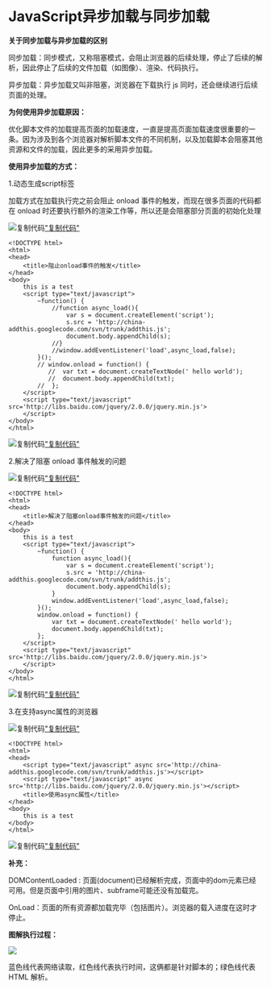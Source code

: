 # JavaScript异步加载与同步加载

**关于同步加载与异步加载的区别**

同步加载：同步模式，又称阻塞模式，会阻止浏览器的后续处理，停止了后续的解析，因此停止了后续的文件加载（如图像）、渲染、代码执行。

异步加载：异步加载又叫非阻塞，浏览器在下载执行 js 同时，还会继续进行后续页面的处理。

**为何使用异步加载原因：**

优化脚本文件的加载提高页面的加载速度，一直是提高页面加载速度很重要的一条。因为涉及到各个浏览器对解析脚本文件的不同机制，以及加载脚本会阻塞其他资源和文件的加载，因此更多的采用异步加载。

**使用异步加载的方式：**

1.动态生成script标签

加载方式在加载执行完之前会阻止 onload 事件的触发，而现在很多页面的代码都在 onload 时还要执行额外的渲染工作等，所以还是会阻塞部分页面的初始化处理

![复制代码](0.8137540294103764-20220205161253-7xnwcbr.png)[&quot;复制代码&quot;]("复制代码")

```
<!DOCTYPE html>
<html>
<head>
    <title>阻止onload事件的触发</title>
</head>
<body>
    this is a test
    <script type="text/javascript">
        ~function() {
            //function async_load(){
                var s = document.createElement('script');
                s.src = 'http://china-addthis.googlecode.com/svn/trunk/addthis.js';
                document.body.appendChild(s);
            //}
            //window.addEventListener('load',async_load,false);
        }();
        // window.onload = function() {
           //  var txt = document.createTextNode(' hello world');
           //  document.body.appendChild(txt);
        //  };
    </script>
    <script type="text/javascript" src='http://libs.baidu.com/jquery/2.0.0/jquery.min.js'>  
    </script>
</body>
</html>
```

![复制代码](0.011939543065804914-20220205161253-sy1pxsi.png)[&quot;复制代码&quot;]("复制代码")

2.解决了阻塞 onload 事件触发的问题

![复制代码](0.6208098328815344-20220205161253-qguvdiz.png)[&quot;复制代码&quot;]("复制代码")

```
<!DOCTYPE html>
<html>
<head>
    <title>解决了阻塞onload事件触发的问题</title>
</head>
<body>
    this is a test
    <script type="text/javascript">
        ~function() {
            function async_load(){
                var s = document.createElement('script');
                s.src = 'http://china-addthis.googlecode.com/svn/trunk/addthis.js';
                document.body.appendChild(s);
            }
            window.addEventListener('load',async_load,false);
        }();
        window.onload = function() {
            var txt = document.createTextNode(' hello world');
            document.body.appendChild(txt);
        };
    </script>
    <script type="text/javascript" src='http://libs.baidu.com/jquery/2.0.0/jquery.min.js'>  
    </script>
</body>
</html>
```

![复制代码](0.7017438573533452-20220205161253-jc5mf0w.png)[&quot;复制代码&quot;]("复制代码")

3.在支持async属性的浏览器

![复制代码](0.17186219275231118-20220205161253-wuufoho.png)[&quot;复制代码&quot;]("复制代码")

```
<!DOCTYPE html>
<html>
<head>
    <script type="text/javascript" async src='http://china-addthis.googlecode.com/svn/trunk/addthis.js'></script>
    <script type="text/javascript" async src='http://libs.baidu.com/jquery/2.0.0/jquery.min.js'></script>
    <title>使用async属性</title>
</head>
<body>
    this is a test
</body>
</html>
```

![复制代码](0.3313061379290707-20220205161253-zc0bkqg.png)[&quot;复制代码&quot;]("复制代码")

**补充：**

DOMContentLoaded : 页面(document)已经解析完成，页面中的dom元素已经可用。但是页面中引用的图片、subframe可能还没有加载完。

OnLoad：页面的所有资源都加载完毕（包括图片）。浏览器的载入进度在这时才停止。

**图解执行过程：**

![](0.5833526603652588-20220205161253-lxum0sj.png)

蓝色线代表网络读取，红色线代表执行时间，这俩都是针对脚本的；绿色线代表 HTML 解析。
